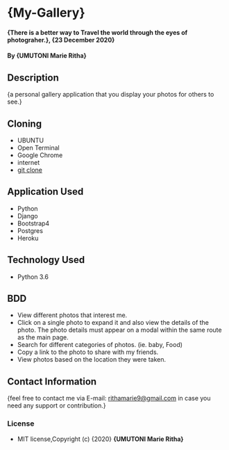 # {My-Gallery}

#### {There is a better way to Travel the world through the eyes of photograher.}, {23 December 2020}
#### By **{UMUTONI Marie Ritha}**

## Description

{a personal gallery application that you display your photos for others to see.}

## Cloning

* UBUNTU
* Open Terminal
* Google Chrome
* internet
* [git clone](https://github.com/UMUTONIRitha/My-Gallery.git)

## Application Used

* Python
* Django
* Bootstrap4
* Postgres
* Heroku

## Technology Used

* Python 3.6

## BDD

* View different photos that interest me.
* Click on a single photo to expand it and also view the details of the photo. The photo details must appear on a modal within the same route as the main page.
* Search for different categories of photos. (ie. baby, Food)
* Copy a link to the photo to share with my friends.
* View photos based on the location they were taken.

<!-- ## Live link

[Here is the Link: Unique_Blog]( https://rithablog.herokuapp.com/ "Unique_Blog") -->

## Contact Information

{feel free to contact me via E-mail: rithamarie9@gmail.com in case you need any support or contribution.}

### License

* MIT license,Copyright (c) {2020} **{UMUTONI Marie Ritha}**
